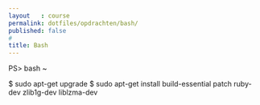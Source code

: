 ```yaml
---
layout   : course
permalink: dotfiles/opdrachten/bash/
published: false
#
title: Bash
---
```


PS> bash ~


$ sudo apt-get upgrade
$ sudo apt-get install build-essential patch ruby-dev zlib1g-dev liblzma-dev